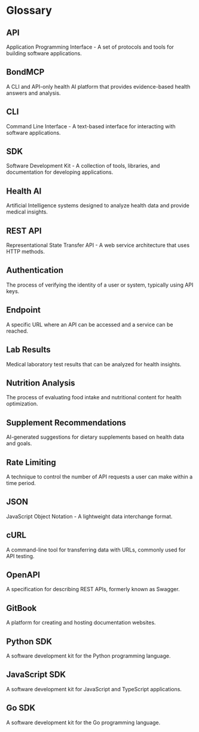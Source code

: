 # Glossary

## API
Application Programming Interface - A set of protocols and tools for building software applications.

## BondMCP
A CLI and API-only health AI platform that provides evidence-based health answers and analysis.

## CLI
Command Line Interface - A text-based interface for interacting with software applications.

## SDK
Software Development Kit - A collection of tools, libraries, and documentation for developing applications.

## Health AI
Artificial Intelligence systems designed to analyze health data and provide medical insights.

## REST API
Representational State Transfer API - A web service architecture that uses HTTP methods.

## Authentication
The process of verifying the identity of a user or system, typically using API keys.

## Endpoint
A specific URL where an API can be accessed and a service can be reached.

## Lab Results
Medical laboratory test results that can be analyzed for health insights.

## Nutrition Analysis
The process of evaluating food intake and nutritional content for health optimization.

## Supplement Recommendations
AI-generated suggestions for dietary supplements based on health data and goals.

## Rate Limiting
A technique to control the number of API requests a user can make within a time period.

## JSON
JavaScript Object Notation - A lightweight data interchange format.

## cURL
A command-line tool for transferring data with URLs, commonly used for API testing.

## OpenAPI
A specification for describing REST APIs, formerly known as Swagger.

## GitBook
A platform for creating and hosting documentation websites.

## Python SDK
A software development kit for the Python programming language.

## JavaScript SDK
A software development kit for JavaScript and TypeScript applications.

## Go SDK
A software development kit for the Go programming language.

